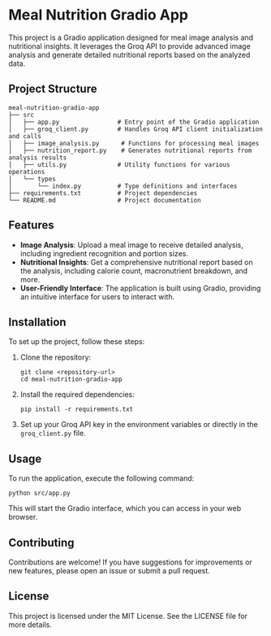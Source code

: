# Meal Nutrition Gradio App

This project is a Gradio application designed for meal image analysis and nutritional insights. It leverages the Groq API to provide advanced image analysis and generate detailed nutritional reports based on the analyzed data.

## Project Structure

```
meal-nutrition-gradio-app
├── src
│   ├── app.py                # Entry point of the Gradio application
│   ├── groq_client.py        # Handles Groq API client initialization and calls
│   ├── image_analysis.py      # Functions for processing meal images
│   ├── nutrition_report.py    # Generates nutritional reports from analysis results
│   ├── utils.py              # Utility functions for various operations
│   └── types
│       └── index.py          # Type definitions and interfaces
├── requirements.txt          # Project dependencies
└── README.md                 # Project documentation
```

## Features

- **Image Analysis**: Upload a meal image to receive detailed analysis, including ingredient recognition and portion sizes.
- **Nutritional Insights**: Get a comprehensive nutritional report based on the analysis, including calorie count, macronutrient breakdown, and more.
- **User-Friendly Interface**: The application is built using Gradio, providing an intuitive interface for users to interact with.

## Installation

To set up the project, follow these steps:

1. Clone the repository:
   ```
   git clone <repository-url>
   cd meal-nutrition-gradio-app
   ```

2. Install the required dependencies:
   ```
   pip install -r requirements.txt
   ```

3. Set up your Groq API key in the environment variables or directly in the `groq_client.py` file.

## Usage

To run the application, execute the following command:

```
python src/app.py
```

This will start the Gradio interface, which you can access in your web browser.

## Contributing

Contributions are welcome! If you have suggestions for improvements or new features, please open an issue or submit a pull request.

## License

This project is licensed under the MIT License. See the LICENSE file for more details.